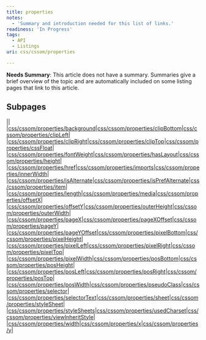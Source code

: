 ```yaml
---
title: properties
notes:
  - 'Summary and introduction needed for this list of links.'
readiness: 'In Progress'
tags:
  - API
  - Listings
uri: css/cssom/properties

---
```

**Needs Summary**: This article does not have a summary. Summaries give a brief overview of the topic and are automatically included on some listing pages that link to this article.

## <span>Subpages</span>

||
|[css/cssom/properties/background](/css/cssom/properties/background)|[css/cssom/properties/clipBottom](/css/cssom/properties/clipBottom)|[css/cssom/properties/clipLeft](/css/cssom/properties/clipLeft)|
|[css/cssom/properties/clipRight](/css/cssom/properties/clipRight)|[css/cssom/properties/clipTop](/css/cssom/properties/clipTop)|[css/cssom/properties/cssFloat](/css/cssom/properties/cssFloat)|
|[css/cssom/properties/fontWeight](/css/cssom/properties/fontWeight)|[css/cssom/properties/hasLayout](/css/cssom/properties/hasLayout)|[css/cssom/properties/height](/css/cssom/properties/height)|
|[css/cssom/properties/href](/css/cssom/properties/href)|[css/cssom/properties/imports](/css/cssom/properties/imports)|[css/cssom/properties/innerWidth](/css/cssom/properties/innerWidth)|
|[css/cssom/properties/isAlternate](/css/cssom/properties/isAlternate)|[css/cssom/properties/isPrefAlternate](/css/cssom/properties/isPrefAlternate)|[css/cssom/properties/item](/css/cssom/properties/item)|
|[css/cssom/properties/length](/css/cssom/properties/length)|[css/cssom/properties/media](/css/cssom/properties/media)|[css/cssom/properties/offsetX](/css/cssom/properties/offsetX)|
|[css/cssom/properties/offsetY](/css/cssom/properties/offsetY)|[css/cssom/properties/outerHeight](/css/cssom/properties/outerHeight)|[css/cssom/properties/outerWidth](/css/cssom/properties/outerWidth)|
|[css/cssom/properties/pageX](/css/cssom/properties/pageX)|[css/cssom/properties/pageXOffset](/css/cssom/properties/pageXOffset)|[css/cssom/properties/pageY](/css/cssom/properties/pageY)|
|[css/cssom/properties/pageYOffset](/css/cssom/properties/pageYOffset)|[css/cssom/properties/pixelBottom](/css/cssom/properties/pixelBottom)|[css/cssom/properties/pixelHeight](/css/cssom/properties/pixelHeight)|
|[css/cssom/properties/pixelLeft](/css/cssom/properties/pixelLeft)|[css/cssom/properties/pixelRight](/css/cssom/properties/pixelRight)|[css/cssom/properties/pixelTop](/css/cssom/properties/pixelTop)|
|[css/cssom/properties/pixelWidth](/css/cssom/properties/pixelWidth)|[css/cssom/properties/posBottom](/css/cssom/properties/posBottom)|[css/cssom/properties/posHeight](/css/cssom/properties/posHeight)|
|[css/cssom/properties/posLeft](/css/cssom/properties/posLeft)|[css/cssom/properties/posRight](/css/cssom/properties/posRight)|[css/cssom/properties/posTop](/css/cssom/properties/posTop)|
|[css/cssom/properties/posWidth](/css/cssom/properties/posWidth)|[css/cssom/properties/pseudoClass](/css/cssom/properties/pseudoClass)|[css/cssom/properties/selector](/css/cssom/properties/selector)|
|[css/cssom/properties/selectorText](/css/cssom/properties/selectorText)|[css/cssom/properties/sheet](/css/cssom/properties/sheet)|[css/cssom/properties/styleSheet](/css/cssom/properties/styleSheet)|
|[css/cssom/properties/styleSheets](/css/cssom/properties/styleSheets)|[css/cssom/properties/usedCharset](/css/cssom/properties/usedCharset)|[css/cssom/properties/viewInheritStyle](/css/cssom/properties/viewInheritStyle)|
|[css/cssom/properties/width](/css/cssom/properties/width)|[css/cssom/properties/x](/css/cssom/properties/x)|[css/cssom/properties/y](/css/cssom/properties/y)|

